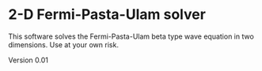 2-D Fermi-Pasta-Ulam solver
===

This software solves the Fermi-Pasta-Ulam beta type wave equation in two dimensions.
Use at your own risk.

Version 0.01

